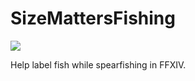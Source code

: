 # SizeMattersFishing

![](https://github.com/joshua-software-dev/SizeMattersFishing/blob/master/image/demo.gif)

Help label fish while spearfishing in FFXIV.

